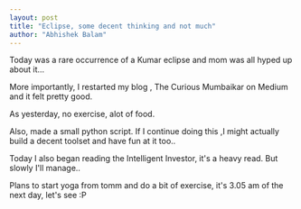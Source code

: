 ```yaml
---
layout: post
title: "Eclipse, some decent thinking and not much"
author: "Abhishek Balam"
---
```


Today was a rare occurrence of a Kumar eclipse and mom was all hyped up about it…

More importantly, I restarted my blog , The Curious Mumbaikar on Medium and it felt pretty good.

As yesterday, no exercise, alot of food.

Also, made a small python script. If I continue doing this ,I might actually build a decent toolset and have fun at it too..

Today I also began reading the Intelligent Investor, it's a heavy read. But slowly I'll manage..

Plans to start yoga from tomm and do a bit of exercise, it's 3.05 am of the next day, let's see :P
